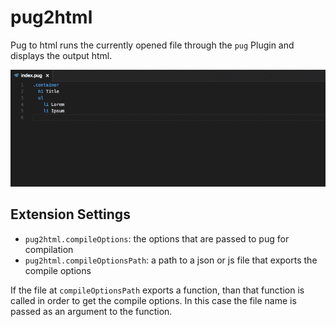 # pug2html

Pug to html runs the currently opened file through the `pug` Plugin and displays
the output html.  

![preview](preview.gif)

## Extension Settings

* `pug2html.compileOptions`: the options that are passed to pug for compilation
* `pug2html.compileOptionsPath`: a path to a json or js file that exports the compile options

If the file at `compileOptionsPath` exports a function, than that function is called in order to get the compile options. 
In this case the file name is passed as an argument to the function.
